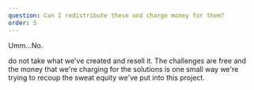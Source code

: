 ```yaml
---
question: Can I redistribute these and charge money for them?
order: 5
---
```


Umm...No.

do not take what we've created and resell it. The challenges are free and the money that we're charging for the solutions is one small way we're trying to recoup the sweat equity we've put into this project.
